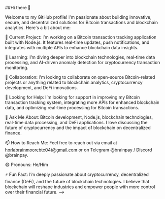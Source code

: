 ##Hi there 👋

Welcome to my GitHub profile! I'm passionate about building innovative, secure, and decentralized solutions for Bitcoin transactions and blockchain analytics. Here's a bit about me:

🔭 Current Project: I’m working on a Bitcoin transaction tracking application built with Node.js. It features real-time updates, push notifications, and integrates with multiple APIs to enhance blockchain data insights.

🌱 Learning: I’m diving deeper into blockchain technologies, real-time data processing, and AI-driven anomaly detection for cryptocurrency transaction monitoring.

👯 Collaboration: I'm looking to collaborate on open-source Bitcoin-related projects or anything related to blockchain analytics, cryptocurrency development, and DeFi innovations.

🤔 Looking for Help: I’m looking for support in improving my Bitcoin transaction tracking system, integrating more APIs for enhanced blockchain data, and optimizing real-time processing for Bitcoin transactions.

💬 Ask Me About: Bitcoin development, Node.js, blockchain technologies, real-time data processing, and DeFi applications. I love discussing the future of cryptocurrency and the impact of blockchain on decentralized finance.

📫 How to Reach Me: Feel free to reach out via email at horlabrainmoorebtc04t@gmail.com or on Telegram @brainpay / Discord @brainpay.

😄 Pronouns: He/Him

⚡ Fun Fact: I’m deeply passionate about cryptocurrency, decentralized finance (DeFi), and the future of blockchain technologies. I believe that blockchain will reshape industries and empower people with more control over their financial future.
-->
